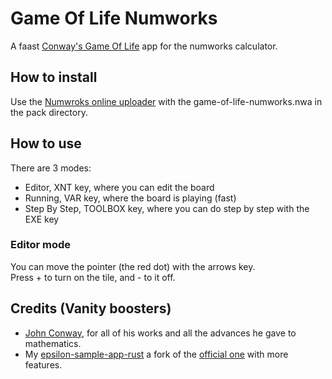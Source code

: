 # Game Of Life Numworks
A faast [Conway's Game Of Life](https://en.wikipedia.org/wiki/Conway%27s_Game_of_Life) app for the numworks calculator.

## How to install
Use the [Numwroks online uploader](https://my.numworks.com/apps) with the game-of-life-numworks.nwa in the pack directory.

## How to use
There are 3 modes:
 - Editor, XNT key, where you can edit the board
 - Running, VAR key, where the board is playing (fast)
 - Step By Step, TOOLBOX key, where you can do step by step with the EXE key

### Editor mode
You can move the pointer (the red dot) with the arrows key.  
Press + to turn on the tile, and - to it off.

## Credits (Vanity boosters)
 - [John Conway](https://en.wikipedia.org/wiki/John_Horton_Conway), for all of his works and all the advances he gave to mathematics.
 - My [epsilon-sample-app-rust](https://github.com/Adi-df/epsilon-sample-app-rust) a fork of the [official one](https://github.com/numworks/epsilon-sample-app-rust) with more features.
